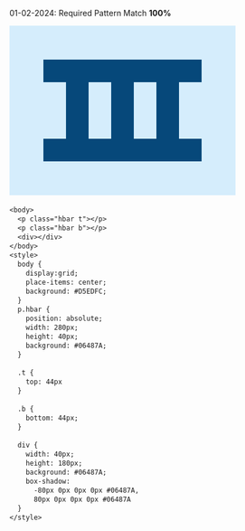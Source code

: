 01-02-2024: Required Pattern Match **100%**

![Objective Pattern](./01022024.png)

```
<body>
  <p class="hbar t"></p>
  <p class="hbar b"></p>
  <div></div>
</body>
<style>
  body {
    display:grid;
    place-items: center;
    background: #D5EDFC;
  }
  p.hbar {
    position: absolute;
    width: 280px;
    height: 40px;
    background: #06487A;
  }

  .t {
    top: 44px
  }

  .b {
    bottom: 44px;
  }
  
  div {
    width: 40px;
    height: 180px;
    background: #06487A;
    box-shadow: 
      -80px 0px 0px 0px #06487A,
      80px 0px 0px 0px #06487A
  }
</style>
```

